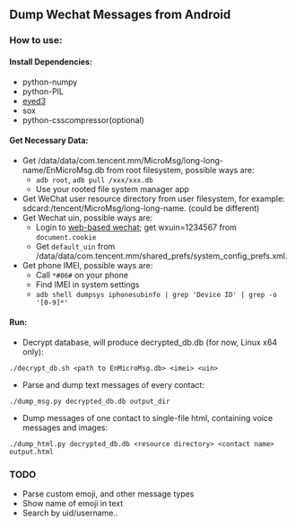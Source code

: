 ## Dump Wechat Messages from Android

### How to use:

#### Install Dependencies:
+ python-numpy
+ python-PIL
+ [eyed3](http://eyed3.nicfit.net/)
+ sox
+ python-csscompressor(optional)

#### Get Necessary Data:
+ Get /data/data/com.tencent.mm/MicroMsg/long-long-name/EnMicroMsg.db from root filesystem, possible ways are:
	+ `adb root`, `adb pull /xxx/xxx.db`
	+ Use your rooted file system manager app
+ Get WeChat user resource directory from user filesystem, for example: sdcard:/tencent/MicroMsg/long-long-name. (could be different)
+ Get Wechat uin, possible ways are:
	+ Login to [web-based wechat](https://wx.qq.com); get wxuin=1234567 from `document.cookie`
	+ Get ``default_uin`` from /data/data/com.tencent.mm/shared_prefs/system_config_prefs.xml.
+ Get phone IMEI, possible ways are:
	+ Call `*#06#` on your phone
	+ Find IMEI in system settings
	+ `adb shell dumpsys iphonesubinfo | grep 'Device ID' | grep -o '[0-9]*'`

#### Run:
+ Decrypt database, will produce decrypted_db.db (for now, Linux x64 only):
```
./decrypt_db.sh <path to EnMicroMsg.db> <imei> <uin>
```
+ Parse and dump text messages of every contact:
```
./dump_msg.py decrypted_db.db output_dir
```
+ Dump messages of one contact to single-file html, containing voice messages and images:
```
./dump_html.py decrypted_db.db <resource directory> <contact name> output.html
```

### TODO
+ Parse custom emoji, and other message types
+ Show name of emoji in text
+ Search by uid/username..

